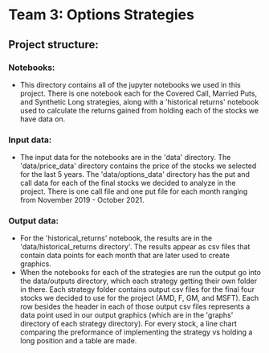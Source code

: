 # Team 3: Options Strategies

## Project structure:

### Notebooks:
- This directory contains all of the jupyter notebooks we used in this project. There is one notebook each for the Covered Call, Married Puts, and Synthetic Long strategies, along with a 'historical returns' notebook used to calculate the returns gained from holding each of the stocks we have data on.

### Input data:
- The input data for the notebooks are in the 'data' directory. The 'data/price_data' directory contains the price of the stocks we selected for the last 5 years. The 'data/options_data' directory has the put and call data for each of the final stocks we decided to analyze in the project. There is one call file and one put file for each month ranging from November 2019 - October 2021.

### Output data:
- For the 'historical_returns' notebook, the results are in the 'data/historical_returns directory'. The results appear as csv files that contain data points for each month that are later used to create graphics.   
- When the notebooks for each of the strategies are run the output go into the data/outputs directory, which each strategy getting their own folder in there. Each strategy folder contains output csv files for the final four stocks we decided to use for the project (AMD, F, GM, and MSFT). Each row besides the header in each of those output csv files represents a data point used in our output graphics (which are in the 'graphs' directory of each strategy directory). For every stock, a line chart comparing the preformance of implementing the strategy vs holding a long position and a table are made.

